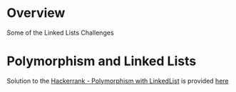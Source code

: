 
# Overview 

Some of the Linked Lists Challenges 

# Polymorphism and Linked Lists 

Solution to the [Hackerrank - Polymorphism with LinkedList](https://www.hackerrank.com/challenges/abstract-classes-polymorphism/problem) is provided [here](https://github.com/NicolaBernini/CPPSnippets1/blob/master/hackerrank/data_structures/linked_lists/linked_list_cache1.cpp)



